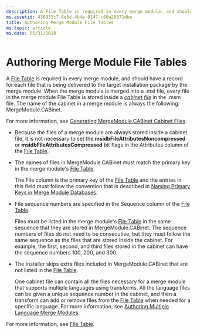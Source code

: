 ```yaml
---
description: A File Table is required in every merge module, and should have a record for each file that is being delivered to the target installation package by the merge module.
ms.assetid: 436933c7-6e5d-4b4e-9147-c60a26871dbe
title: Authoring Merge Module File Tables
ms.topic: article
ms.date: 05/31/2018
---
```


# Authoring Merge Module File Tables

A [File Table](file-table.md) is required in every merge module, and should have a record for each file that is being delivered to the target installation package by the merge module. When the merge module is merged into a .msi file, every file in the merge module File Table is stored inside a [*cabinet file*](c-gly.md) in the .msm file. The name of the cabinet in a merge module is always the following: MergeModule.CABinet.

For more information, see [Generating MergeModule.CABinet Cabinet Files](generating-mergemodule-cabinet-cabinet-files.md).

-   Because the files of a merge module are always stored inside a cabinet file, it is not necessary to set the **msidbFileAttributesNoncompressed** or **msidbFileAttributesCompressed** bit flags in the Attributes column of the [File Table](file-table.md).
-   The names of files in MergeModule.CABinet must match the primary key in the merge module's [File Table](file-table.md).

    The File column is the primary key of the [File Table](file-table.md) and the entries in this field must follow the convention that is described in [Naming Primary Keys in Merge Module Databases](naming-primary-keys-in-merge-module-databases.md).

-   File sequence numbers are specified in the Sequence column of the [File Table](file-table.md).

    Files must be listed in the merge module's [File Table](file-table.md) in the same sequence that they are stored in MergeModule.CABinet. The sequence numbers of files do not need to be consecutive, but they must follow the same sequence as the files that are stored inside the cabinet. For example, the first, second, and third files stored in the cabinet can have the sequence numbers 100, 200, and 300.

-   The Installer skips extra files included in MergeModule.CABinet that are not listed in the [File Table](file-table.md).

    One cabinet file can contain all the files necessary for a merge module that supports multiple languages using transforms. All the language files can be given a unique sequence number in the cabinet, and then a transform can add or remove files from the [File Table](file-table.md) when needed for a specific language. For more information, see [Authoring Multiple Language Merge Modules](authoring-multiple-language-merge-modules.md).

For more information, see [File Table](file-table.md).

 

 



